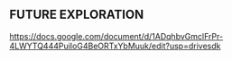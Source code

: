 ## FUTURE EXPLORATION

https://docs.google.com/document/d/1ADqhbvGmclFrPr-4LWYTQ444PuiIoG4BeORTxYbMuuk/edit?usp=drivesdk
